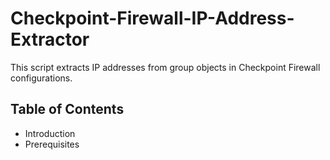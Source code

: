 # Checkpoint-Firewall-IP-Address-Extractor
This script extracts IP addresses from group objects in Checkpoint Firewall configurations.
## Table of Contents
- Introduction
- Prerequisites
